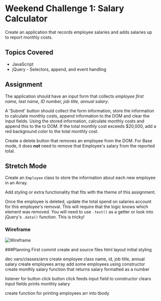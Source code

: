 # Weekend Challenge 1: Salary Calculator
Create an application that records employee salaries and adds salaries up to report monthly costs. 

## Topics Covered
- JavaScript
- jQuery - Selectors, append, and event handling

## Assignment

The application should have an input form that collects _employee first name, last name, ID number, job title, annual salary_.

A 'Submit' button should collect the form information, store the information to calculate monthly costs, append information to the DOM and clear the input fields. Using the stored information, calculate monthly costs and append this to the to DOM. If the total monthly cost exceeds $20,000, add a red background color to the total monthly cost.

Create a delete button that removes an employee from the DOM. For Base mode, it does **not** need to remove that Employee's salary from the reported total.

## Stretch Mode

Create an `Employee` class to store the information about each new employee in an Array.

Add styling or extra functionality that fits with the theme of this assignment.

Once the employee is deleted, update the total spend on salaries account for this employee's removal. This will require that the logic knows which element was removed. You will need to use `.text()` as a getter or look into jQuery's `.data()` function. This is tricky! 

### Wireframe

![Wireframe](salary-calc-wireframe.png)

###Planning
First commit
create and source files
html layout
initial styling

dec vars/classes/arrs
    create employee class
        name, id, job title, annual salary
    create employees array
    add some employees using constructor
    create monthly salary function that returns salary formatted as a number

listener for button click
button click feeds input field to constructor
clears input fields
prints monthly salary

create function for printing employees arr into tbody